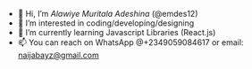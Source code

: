 - 👋 Hi, I’m *Alawiye Muritala Adeshina* (@emdes12)
- 👀 I’m interested in coding/developing/designing
- 🌱 I’m currently learning Javascript Libraries (React.js)
- 📫 You can reach on WhatsApp @+2349059084617 or email: naijabayz@gmail.com 

<!---
emdes12/emdes12 is a ✨ special ✨ repository because its `README.md` (this file) appears on your GitHub profile.
You can click the Preview link to take a look at your changes.
--->
